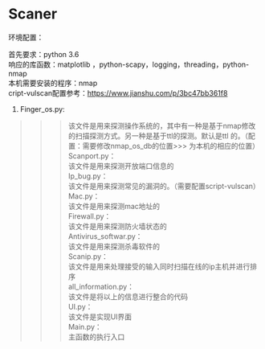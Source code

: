 # Scaner


环境配置：

首先要求：python 3.6</br>
响应的库函数：matplotlib ，python-scapy，logging，threading，python-nmap</br>
本机需要安装的程序：nmap</br>
cript-vulscan配置参考：https://www.jianshu.com/p/3bc47bb361f8</br>


1. Finger_os.py:</br>
>>> 该文件是用来探测操作系统的，其中有一种是基于nmap修改的扫描探测方式。另一种是基于ttl的探测。默认是ttl	的。（配置：需要修改nmap_os_db的位置>>> 为本机的相应的位置）</br>
>> Scanport.py：</br>
>>> 该文件是用来探测开放端口信息的</br>
>> Ip_bug.py：</br>
>>> 该文件是用来探测常见的漏洞的。（需要配置script-vulscan）</br>
>> Mac.py：</br>
>>> 该文件是用来探测mac地址的</br>
Firewall.py：</br>
>>> 该文件是用来探测防火墙状态的</br>
>> Antivirus_softwar.py：</br>
>>> 该文件是用来探测杀毒软件的</br>
>> Scanip.py：</br>
>>> 该文件是用来处理接受的输入同时扫描在线的ip主机并进行排序</br>
>> all_information.py：</br>
>>> 该文件是将以上的信息进行整合的代码</br>
>> UI.py：</br>
>>> 该文件是实现UI界面</br>
>> Main.py：</br>
>>> 主函数的执行入口</br>
